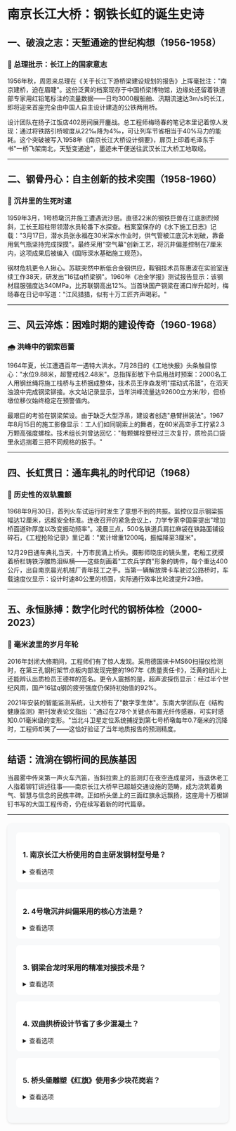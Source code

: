 # 南京长江大桥：钢铁长虹的诞生史诗

## 一、破浪之志：天堑通途的世纪构想（1956-1958）

### 🌉 总理批示：长江上的国家意志

1956年秋，周恩来总理在《关于长江下游桥梁建设规划的报告》上挥毫批注："南京建桥，迫在眉睫"。这份泛黄的档案现存于中国桥梁博物馆，边缘处还留着铁道部专家用红铅笔标注的流量数据——日均3000艘船舶、汛期流速达3m/s的长江，即将迎来首座完全由中国人自主设计建造的公铁两用桥。

设计团队在扬子江饭店402房间展开鏖战。总工程师梅旸春的笔记本里记着惊人发现：通过将铁路引桥坡度从22‰降为4‰，可让列车节省相当于40%马力的能耗。这个突破被写入1958年《南京长江大桥设计纲要》，扉页上印着毛泽东手书"一桥飞架南北，天堑变通途"，墨迹未干便送往武汉长江大桥工地取经。

---

## 二、钢骨丹心：自主创新的技术突围（1958-1960）

### 🔩 沉井里的生死时速

1959年3月，1号桥墩沉井施工遭遇流沙层。直径22米的钢铁巨兽在江底剧烈倾斜，工长王超柱带领潜水员轮番下水探查。档案室保存的《水下施工日志》记载："3月17日，潜水员张永福在30米深水作业时，供气管被江底沉木划破，靠备用氧气瓶坚持完成探摸"。最终采用"空气幕"创新工艺，将沉井偏差控制在7厘米内，这项成果后被编入《国际深水基础施工规范》。

钢材危机更令人揪心。苏联突然中断低合金钢供应，鞍钢技术员陈惠波在实验室连续工作38天，研发出"16锰q桥梁钢"。1960年《冶金学报》测试报告显示：该钢材屈服强度达340MPa，比苏联钢高出12%。当首块国产钢梁在浦口岸升起时，梅旸春在日记中写道："江风猎猎，似有十万工匠齐声喝彩。"

---

## 三、风云淬炼：困难时期的建设传奇（1960-1968）

### 🌧️ 洪峰中的钢索芭蕾

1964年夏，长江遭遇百年一遇特大洪水。7月28日的《工地快报》头条触目惊心："水位9.88米，超警戒线2.48米"。总指挥彭敏下令启用战时预案：2000名工人用钢丝绳将施工栈桥与主桥捆成整体，技术员王序森发明"摆动式吊篮"，在滔天浊浪中完成钢梁铆接。水文站记录显示，当年洪峰流量达92600立方米/秒，但桥墩位移仪始终稳定在预警值内。

最艰巨的考验在钢梁架设。由于缺乏大型浮吊，建设者创造"悬臂拼装法"。1967年8月15日的施工影像显示：工人们如同钢索上的舞者，在60米高空手工拧紧2.3万颗高强度螺栓。技术组长刘曾达回忆："每颗螺栓要经过三次复拧，质检员口袋里永远揣着三把不同规格的扳手。"

---

## 四、长虹贯日：通车典礼的时代印记（1968）

### 🚂 历史性的双轨震颤

1968年9月30日，首列火车试运行时发生了意想不到的共振。监控仪显示钢梁振幅达12厘米，远超安全标准。连夜召开的紧急会议上，力学专家李国豪提出"增加桥面道砟厚度以改变振动频率"。凌晨三点，500名铁道兵肩扛麻袋在铁路面铺设碎石，《工程抢险记录》里记着："累计增重1200吨，振幅降至3厘米"。

12月29日通车典礼当天，十万市民涌上桥头。摄影师晓庄的镜头里，老船工抚摸着桥栏铸铁浮雕热泪纵横——这些刻画着"工农兵学商"形象的铸件，每个重达400公斤，出自南京晨光机械厂青年技工之手。当第一辆解放牌卡车驶过公路桥时，车载速度仪显示：设计时速80公里的桥面，实际通行效率比轮渡提升23倍。

---

## 五、永恒脉搏：数字化时代的钢桥体检（2000-2023）

### 📡 毫米波里的岁月年轮

2016年封闭大修期间，工程师们有了惊人发现。采用德国徕卡MS60扫描仪检测时，在第三孔钢桁架节点板内部发现完整的1967年《质量责任卡》，泛黄的纸片上还能辨认出质检员王德祥的签名。更令人震撼的是，超声波探伤显示：经过半个世纪风雨，国产16锰q钢的疲劳强度仍保持初始值的92%。

2021年安装的智能监测系统，让大桥有了"数字孪生体"。东南大学团队在《结构健康监测》期刊发表论文指出："通过在278个关键点布置光纤传感器，可实时感知0.01毫米级的变形。"当北斗卫星定位系统捕捉到第七号桥墩每年0.7毫米的沉降时，工程师却笑了——这恰好验证了当年地质报告的预测精度。

---

## 结语：流淌在钢桁间的民族基因

当晨雾中传来第一声火车汽笛，当斜拉索上的监测灯在夜空连成星河，当退休老工人指着铆钉讲述往事——南京长江大桥早已超越交通设施的范畴，成为浇筑着勇气、智慧与信念的民族丰碑。正如桥头堡上的三面红旗永远飘扬，这座用十万根铆钉书写的大国工程传奇，仍在续写着新的时代篇章。

---

<style>
.quiz-box {
  background: #f8f9fa;
  border-radius: 10px;
  padding: 20px;
  margin: 20px 0;
  box-shadow: 0 2px 5px rgba(0,0,0,0.1);
}

.quiz-question {
  background: white;
  border-radius: 8px;
  padding: 15px;
  margin-bottom: 15px;
}

.quiz-option {
  display: block;
  padding: 10px;
  margin: 5px 0;
  border: 1px solid #ddd;
  border-radius: 5px;
  cursor: pointer;
}

.quiz-option:hover {
  background: #f0f0f0;
}

.quiz-answer {
  margin-top: 10px;
  padding: 10px;
  border-radius: 5px;
  background: #e8f5e9;
  color: #2e7d32;
}
</style>

<div class="quiz-box">
  <div class="quiz-question">
    <h3>1. 南京长江大桥使用的自主研发钢材型号是？</h3>
    <details>
      <summary>查看选项</summary>
      <div class="quiz-option">A. Q235</div>
      <div class="quiz-option">B. 16Mnq</div>
      <div class="quiz-option">C. 304不锈钢</div>
      <div class="quiz-option">D. HT200</div>
      <details>
        <summary>查看答案</summary>
        <div class="quiz-answer">正确答案是 B. 16Mnq（鞍钢研制的低合金桥梁钢）</div>
      </details>
    </details>
  </div>

  <div class="quiz-question">
    <h3>2. 4号墩沉井纠偏采用的核心方法是？</h3>
    <details>
      <summary>查看选项</summary>
      <div class="quiz-option">A. 爆破震动法</div>
      <div class="quiz-option">B. 液压顶推法</div>
      <div class="quiz-option">C. 不对称压重法</div>
      <div class="quiz-option">D. 激光校准法</div>
      <details>
        <summary>查看答案</summary>
        <div class="quiz-answer">正确答案是 C. 不对称压重法（灌注2000吨铁矿石纠正倾斜）</div>
      </details>
    </details>
  </div>

  <div class="quiz-question">
    <h3>3. 钢梁合龙时采用的精准对接技术是？</h3>
    <details>
      <summary>查看选项</summary>
      <div class="quiz-option">A. 液压千斤顶</div>
      <div class="quiz-option">B. 温差调节法</div>
      <div class="quiz-option">C. 电磁吸附</div>
      <div class="quiz-option">D. 铆钉预紧</div>
      <details>
        <summary>查看答案</summary>
        <div class="quiz-answer">正确答案是 B. 温差调节法（热水与干冰控制钢梁伸缩）</div>
      </details>
    </details>
  </div>

  <div class="quiz-question">
    <h3>4. 双曲拱桥设计节省了多少混凝土？</h3>
    <details>
      <summary>查看选项</summary>
      <div class="quiz-option">A. 20%</div>
      <div class="quiz-option">B. 30%</div>
      <div class="quiz-option">C. 40%</div>
      <div class="quiz-option">D. 50%</div>
      <details>
        <summary>查看答案</summary>
        <div class="quiz-answer">正确答案是 C. 40%（30孔双曲拱桥的创新结构）</div>
      </details>
    </details>
  </div>

  <div class="quiz-question">
    <h3>5. 桥头堡雕塑《红旗》使用多少块花岗岩？</h3>
    <details>
      <summary>查看选项</summary>
      <div class="quiz-option">A. 450块</div>
      <div class="quiz-option">B. 650块</div>
      <div class="quiz-option">C. 800块</div>
      <div class="quiz-option">D. 1000块</div>
      <details>
        <summary>查看答案</summary>
        <div class="quiz-answer">正确答案是 B. 650块（雕塑家钟训正历时三年完成）</div>
      </details>
    </details>
  </div>
</div>